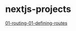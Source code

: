 # nextjs-projects

[01-routing-01-defining-routes](https://01-routing-01-defining-routes.vercel.app/)
